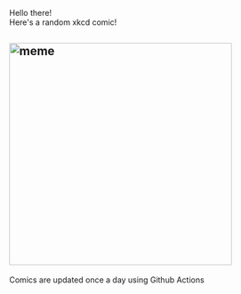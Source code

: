 Hello there! <br>Here's a random xkcd comic!<br>
## <img src="https://imgs.xkcd.com/comics/cosmologist_on_a_tire_swing.png" alt="meme" width="400"/><br>
Comics are updated once a day using Github Actions